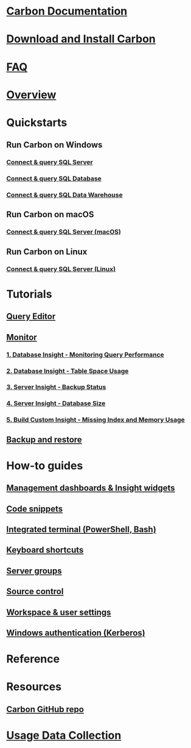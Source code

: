# [Carbon Documentation](index.md)
# [Download and Install Carbon](download.md)
# [FAQ](faq.md)
# [Overview](overview.md)
# Quickstarts
## Run Carbon on Windows
### [Connect & query SQL Server](get-started-sql-server.md)
### [Connect & query SQL Database](get-started-sql-database.md)
### [Connect & query SQL Data Warehouse](get-started-sql-dw.md)
## Run Carbon on macOS
### [Connect & query SQL Server (macOS)](get-started-sql-server-mac.md)
## Run Carbon on Linux
### [Connect & query SQL Server (Linux)](get-started-sql-server-linux.md)
# Tutorials
## [Query Editor](tutorial-modern-code-flow-sql-server.md) 
## [Monitor](tutorial-monitoring-sql-server.md)
### [1. Database Insight - Monitoring Query Performance](tutorial-qds-sql-server.md)
### [2. Database Insight - Table Space Usage](tutorial-table-space-sql-server.md)
### [3. Server Insight - Backup Status](tutorial-backup-status-sql-server.md)
### [4. Server Insight - Database Size](tutorial-db-size-sql-server.md)
### [5. Build Custom Insight - Missing Index and Memory Usage](tutorial-build-custom-insight-sql-server.md) 
## [Backup and restore](tutorial-backup-restore-sql-server.md)
# How-to guides
## [Management dashboards & Insight widgets](insight-widgets.md)
## [Code snippets](code-snippets.md)
## [Integrated terminal (PowerShell, Bash)](integrated-terminal.md)
## [Keyboard shortcuts](keyboard-shortcuts.md)
## [Server groups](server-groups.md)
## [Source control](source-control.md)
## [Workspace & user settings](settings.md)
## [Windows authentication (Kerberos)](enable-kerberos.md)
# Reference
# Resources
## [Carbon GitHub repo](https://www.github.com/Microsoft/Carbon)
# [Usage Data Collection](usage-data-collection.md)